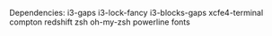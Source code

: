 Dependencies:
i3-gaps
i3-lock-fancy
i3-blocks-gaps
xcfe4-terminal
compton
redshift
zsh
oh-my-zsh
powerline fonts
